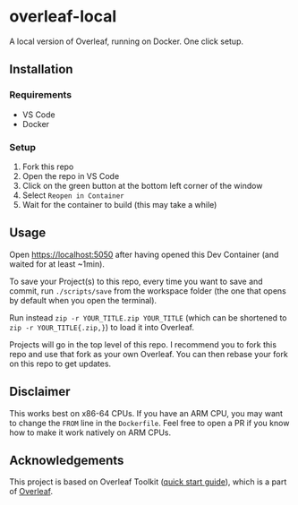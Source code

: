 # overleaf-local

A local version of Overleaf, running on Docker. One click setup.

## Installation

### Requirements

- VS Code
- Docker

### Setup

1. Fork this repo
2. Open the repo in VS Code
3. Click on the green button at the bottom left corner of the window
4. Select `Reopen in Container`
5. Wait for the container to build (this may take a while)

## Usage

Open <https://localhost:5050> after having opened this Dev Container (and waited for at least ~1min).

To save your Project(s) to this repo, every time you want to save and commit, run `./scripts/save` from the workspace folder (the one that opens by default when you open the terminal).

Run instead `zip -r YOUR_TITLE.zip YOUR_TITLE` (which can be shortened to `zip -r YOUR_TITLE{.zip,}`) to load it into Overleaf.

Projects will go in the top level of this repo. I recommend you to fork this repo and use that fork as your own Overleaf. You can then rebase your fork on this repo to get updates.

## Disclaimer

This works best on x86-64 CPUs. If you have an ARM CPU, you may want to change the `FROM` line in the `Dockerfile`. Feel free to open a PR if you know how to make it work natively on ARM CPUs.

## Acknowledgements

This project is based on Overleaf Toolkit ([quick start guide](https://github.com/overleaf/toolkit/blob/master/doc/quick-start-guide.md)), which is a part of [Overleaf](https://www.overleaf.com/).
